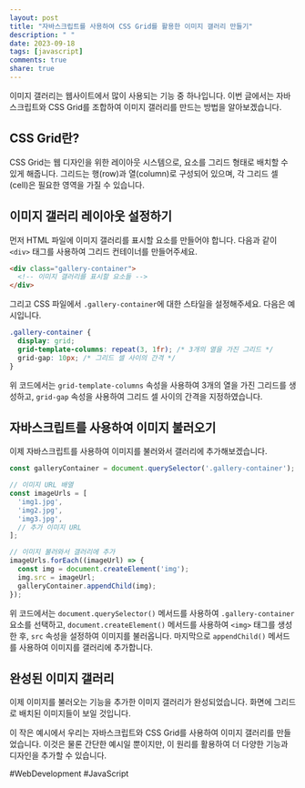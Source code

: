 ```yaml
---
layout: post
title: "자바스크립트를 사용하여 CSS Grid를 활용한 이미지 갤러리 만들기"
description: " "
date: 2023-09-18
tags: [javascript]
comments: true
share: true
---
```


이미지 갤러리는 웹사이트에서 많이 사용되는 기능 중 하나입니다. 이번 글에서는 자바스크립트와 CSS Grid를 조합하여 이미지 갤러리를 만드는 방법을 알아보겠습니다.

## CSS Grid란?

CSS Grid는 웹 디자인을 위한 레이아웃 시스템으로, 요소를 그리드 형태로 배치할 수 있게 해줍니다. 그리드는 행(row)과 열(column)로 구성되어 있으며, 각 그리드 셀(cell)은 필요한 영역을 가질 수 있습니다.

## 이미지 갤러리 레이아웃 설정하기

먼저 HTML 파일에 이미지 갤러리를 표시할 요소를 만들어야 합니다. 다음과 같이 `<div>` 태그를 사용하여 그리드 컨테이너를 만들어주세요.

```html
<div class="gallery-container">
  <!-- 이미지 갤러리를 표시할 요소들 -->
</div>
```

그리고 CSS 파일에서 `.gallery-container`에 대한 스타일을 설정해주세요. 다음은 예시입니다.

```css
.gallery-container {
  display: grid;
  grid-template-columns: repeat(3, 1fr); /* 3개의 열을 가진 그리드 */
  grid-gap: 10px; /* 그리드 셀 사이의 간격 */
}
```

위 코드에서는 `grid-template-columns` 속성을 사용하여 3개의 열을 가진 그리드를 생성하고, `grid-gap` 속성을 사용하여 그리드 셀 사이의 간격을 지정하였습니다.

## 자바스크립트를 사용하여 이미지 불러오기

이제 자바스크립트를 사용하여 이미지를 불러와서 갤러리에 추가해보겠습니다.

```javascript
const galleryContainer = document.querySelector('.gallery-container');

// 이미지 URL 배열
const imageUrls = [
  'img1.jpg',
  'img2.jpg',
  'img3.jpg',
  // 추가 이미지 URL
];

// 이미지 불러와서 갤러리에 추가
imageUrls.forEach((imageUrl) => {
  const img = document.createElement('img');
  img.src = imageUrl;
  galleryContainer.appendChild(img);
});
```

위 코드에서는 `document.querySelector()` 메서드를 사용하여 `.gallery-container` 요소를 선택하고, `document.createElement()` 메서드를 사용하여 `<img>` 태그를 생성한 후, `src` 속성을 설정하여 이미지를 불러옵니다. 마지막으로 `appendChild()` 메서드를 사용하여 이미지를 갤러리에 추가합니다.

## 완성된 이미지 갤러리

이제 이미지를 불러오는 기능을 추가한 이미지 갤러리가 완성되었습니다. 화면에 그리드로 배치된 이미지들이 보일 것입니다.

이 작은 예시에서 우리는 자바스크립트와 CSS Grid를 사용하여 이미지 갤러리를 만들었습니다. 이것은 물론 간단한 예시일 뿐이지만, 이 원리를 활용하여 더 다양한 기능과 디자인을 추가할 수 있습니다.

#WebDevelopment #JavaScript